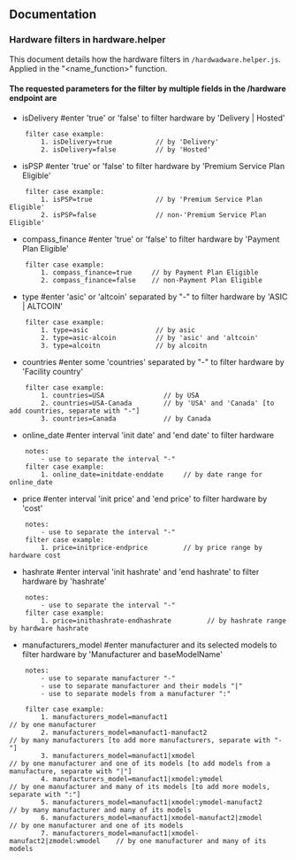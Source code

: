 ## Documentation

### Hardware filters in hardware.helper

This document details how the hardware filters in `/hardwadware.helper.js`.
Applied in the "<name_function>" function.

#### The requested parameters for the filter by multiple fields in the /hardware endpoint are

- isDelivery #enter 'true' or 'false' to filter hardware by 'Delivery | Hosted'
```
    filter case example:
        1. isDelivery=true           // by 'Delivery'
        2. isDelivery=false          // by 'Hosted'
```
- isPSP #enter 'true' or 'false' to filter hardware by 'Premium Service Plan Eligible'
```
    filter case example:
        1. isPSP=true                // by 'Premium Service Plan Eligible'
        2. isPSP=false               // non-'Premium Service Plan Eligible'
```
- compass_finance #enter 'true' or 'false' to filter hardware by 'Payment Plan Eligible'
```
    filter case example:
        1. compass_finance=true     // by Payment Plan Eligible
        2. compass_finance=false    // non-Payment Plan Eligible
```
- type #enter 'asic' or 'altcoin' separated by "-" to filter hardware by 'ASIC | ALTCOIN'
```
    filter case example:
        1. type=asic                 // by asic
        2. type=asic-alcoin          // by 'asic' and 'altcoin'
        3. type=alcoitn              // by alcoitn
```
- countries #enter some 'countries' separated by "-" to filter hardware by 'Facility country'
```
    filter case example:
        1. countries=USA               // by USA
        2. countries=USA-Canada        // by 'USA' and 'Canada' [to add countries, separate with "-"]
        3. countries=Canada            // by Canada
```
- online_date #enter interval 'init date' and 'end date' to filter hardware
```
    notes:
        - use to separate the interval "-"
    filter case example:
        1. online_date=initdate-enddate     // by date range for online_date
```
- price #enter interval 'init price' and 'end price' to filter hardware by 'cost'
```
    notes:
        - use to separate the interval "-"
    filter case example:
        1. price=initprice-endprice         // by price range by hardware cost
```
- hashrate #enter interval 'init hashrate' and 'end hashrate' to filter hardware by 'hashrate'
```
    notes:
        - use to separate the interval "-"
    filter case example:
        1. price=inithashrate-endhashrate         // by hashrate range by hardware hashrate
```
- manufacturers_model #enter manufacturer and its selected models to filter hardware by 'Manufacturer and baseModelName'
```
    notes: 
        - use to separate manufacturer "-"
        - use to separate manufacturer and their models "|"
        - use to separate models from a manufacturer ":"

    filter case example:
        1. manufacturers_model=manufact1                                   // by one manufacturer
        2. manufacturers_model=manufact1-manufact2                         // by many manufacturers [to add more manufacturers, separate with "-"]
        3. manufacturers_model=manufact1|xmodel                            // by one manufacturer and one of its models [to add models from a manufacture, separate with "|"]
        4. manufacturers_model=manufact1|xmodel:ymodel                     // by one manufacturer and many of its models [to add more models, separate with ":"]
        5. manufacturers_model=manufact1|xmodel:ymodel-manufact2           // by many manufacturer and many of its models 
        6. manufacturers_model=manufact1|xmodel-manufact2|zmodel           // by one manufacturer and one of its models
        7. manufacturers_model=manufact1|xmodel-manufact2|zmodel:wmodel    // by one manufacturer and many of its models 
```




